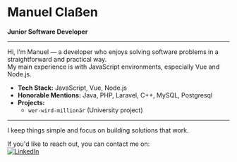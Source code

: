 # Manuel Claßen

**Junior Software Developer**

---

Hi, I’m Manuel — a developer who enjoys solving software problems in a straightforward and practical way.  
My main experience is with JavaScript environments, especially Vue and Node.js.

- **Tech Stack:** JavaScript, Vue, Node.js
- **Honorable Mentions:** Java, PHP, Laravel, C++, MySQL, Postgresql
- **Projects:**  
  - `wer-wird-millionär` (University project)

---

I keep things simple and focus on building solutions that work.  

If you'd like to reach out, you can contact me on:<br>
[![LinkedIn](https://img.shields.io/badge/LinkedIn-Profile-blue?logo=linkedin&logoColor=white)](https://www.linkedin.com/in/manuel-cla%C3%9Fen-a32b9b304/)
<!--
Nothing else to add. Let's keep it minimal.
-->
